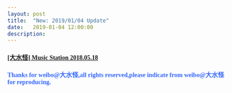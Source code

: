```yaml
---
layout: post
title:  "New: 2019/01/04 Update"
date:   2019-01-04 12:00:00
description: 
---
```


#### [<font face="Microsoft YaHei UI">[大水怪] Music Station 2018.05.18</font>]()  

<ul></ul>

#### <font face="Microsoft YaHei UI" color=#3366ff>Thanks for weibo@大水怪,all rights reserved,please indicate from weibo@大水怪 for reproducing.</font>  
